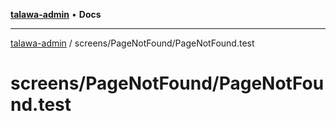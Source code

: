 [**talawa-admin**](../../../README.md) • **Docs**

***

[talawa-admin](../../../modules.md) / screens/PageNotFound/PageNotFound.test

# screens/PageNotFound/PageNotFound.test
